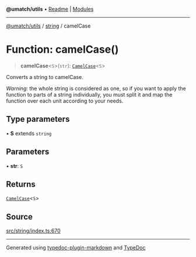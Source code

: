 **@umatch/utils** • [Readme](../../index.md) \| [Modules](../../modules.md)

***

[@umatch/utils](../../modules.md) / [string](../index.md) / camelCase

# Function: camelCase()

> **camelCase**\<`S`\>(`str`): [`CamelCase`](../type-aliases/CamelCase.md)\<`S`\>

Converts a string to camelCase.

*Warning*: the whole string is considered as one, so if you want to
apply the function to parts of a string individually, you must
split it and map the function over each unit according to your needs.

## Type parameters

• **S** extends `string`

## Parameters

• **str**: `S`

## Returns

[`CamelCase`](../type-aliases/CamelCase.md)\<`S`\>

## Source

[src/string/index.ts:670](https://github.com/umatch-oficial/utils/blob/0b3210d/src/string/index.ts#L670)

***

Generated using [typedoc-plugin-markdown](https://www.npmjs.com/package/typedoc-plugin-markdown) and [TypeDoc](https://typedoc.org/)
